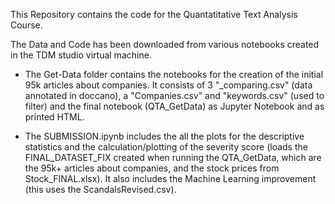 This Repository contains the code for the Quantatitative Text Analysis Course. 

The Data and Code has been downloaded from various notebooks created in the TDM studio virtual machine. 

- The Get-Data folder contains the notebooks for the creation of the initial 95k articles about companies. It consists of 3 "_comparing.csv" (data annotated in doccano), a "Companies.csv" and "keywords.csv" (used to filter) and the final notebook (QTA_GetData) as Jupyter Notebook and as printed HTML.

- The SUBMISSION.ipynb includes the all the plots for the descriptive statistics and the calculation/plotting of the severity score (loads the FINAL_DATASET_FIX created when running the QTA_GetData, which are the 95k+ articles about companies, and the stock prices from Stock_FINAL.xlsx). It also includes the Machine Learning improvement (this uses the ScandalsRevised.csv).
